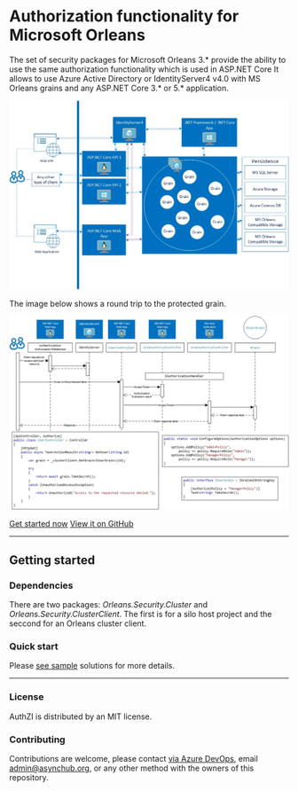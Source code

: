 # Authorization functionality for Microsoft Orleans

The set of security packages for Microsoft Orleans 3.* provide the ability to use the same authorization functionality which is used in ASP.NET Core 
It allows to use Azure Active Directory or IdentityServer4 v4.0 with MS Orleans grains and any ASP.NET Core 3.* or 5.* application.

![Image 1](Index1.jpg)

The image below shows a round trip to the protected grain.

![Image 2](Index2.jpg)

[Get started now](#getting-started) [View it on GitHub](https://github.com/Async-Hub/Orleans.Security)

---

## Getting started
### Dependencies
There are two packages: *Orleans.Security.Cluster* and *Orleans.Security.ClusterClient*. The first is for a silo host project and the seccond for an Orleans cluster client.

### Quick start

Please [see sample](https://github.com/Async-Hub/AuthZI/tree/master/src/Authzi.MicrosoftOrleans) solutions for more details.

---

### License

AuthZI is distributed by an MIT license.

### Contributing

Contributions are welcome, please contact [via Azure DevOps](https://dev.azure.com/async-hub/AuthZI/_workitems/recentlyupdated/), email <admin@asynchub.org>, or any other method with the owners of this repository.
